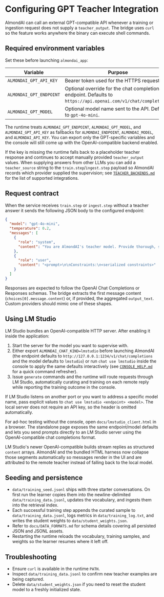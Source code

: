 # Configuring GPT Teacher Integration

AlmondAI can call an external GPT-compatible API whenever a training or ingestion
request does not supply a `teacher_output`. The bridge uses `curl` so the feature
works anywhere the binary can execute shell commands.

## Required environment variables

Set these before launching `almondai_app`:

| Variable | Purpose | Example |
| --- | --- | --- |
| `ALMONDAI_GPT_API_KEY` | Bearer token used for the HTTPS request. | `export ALMONDAI_GPT_API_KEY="sk-..."` |
| `ALMONDAI_GPT_ENDPOINT` | Optional override for the chat completions endpoint. Defaults to `https://api.openai.com/v1/chat/completions`. | `export ALMONDAI_GPT_ENDPOINT="https://api.openai.com/v1/chat/completions"` |
| `ALMONDAI_GPT_MODEL` | Optional model name sent to the API. Defaults to `gpt-4o-mini`. | `export ALMONDAI_GPT_MODEL="gpt-4o-mini"` |

The runtime treats `ALMONDAI_GPT_ENDPOINT`, `ALMONDAI_GPT_MODEL`, and
`ALMONDAI_GPT_API_KEY` as fallbacks for `ALMONDAI_ENDPOINT`,
`ALMONDAI_MODEL`, and `ALMONDAI_API_KEY`. You can export only the GPT-specific
variables and the console will still come up with the OpenAI-compatible backend
enabled.

If the key is missing the runtime falls back to a placeholder teacher response and
continues to accept manually provided `teacher_output` values. When supplying
answers from other LLMs you can add a `teacher_source` string to the
`train.step`/`ingest.step` payload so AlmondAI records which provider supplied
the supervision; see [`TEACHER_BACKENDS.md`](TEACHER_BACKENDS.md) for the list of
supported integrations.

## Request contract

When the service receives `train.step` or `ingest.step` without a teacher answer it
sends the following JSON body to the configured endpoint:

```json
{
  "model": "gpt-4o-mini",
  "temperature": 0.2,
  "messages": [
    {
      "role": "system",
      "content": "You are AlmondAI's teacher model. Provide thorough, safe answers suitable for fine-tuning."
    },
    {
      "role": "user",
      "content": "<prompt>\n\nConstraints:\n<serialized constraints>"
    }
  ]
}
```

Responses are expected to follow the OpenAI Chat Completions or Responses schemas.
The bridge extracts the first message content (`choices[0].message.content`) or, if
provided, the aggregated `output_text`. Custom providers should mimic one of these
shapes.

## Using LM Studio

LM Studio bundles an OpenAI-compatible HTTP server. After enabling it inside the
application:

1. Start the server for the model you want to supervise with.
2. Either export `ALMONDAI_CHAT_KIND=lmstudio` before launching AlmondAI (the
   endpoint defaults to `http://127.0.0.1:1234/v1/chat/completions` and the model
   defaults to `lmstudio`) or run `chat use lmstudio` inside the console to apply
   the same defaults interactively (see [`CONSOLE_HELP.md`](CONSOLE_HELP.md) for a
   quick command refresher).
3. Issue `generate` commands and the runtime will route requests through LM
   Studio, automatically curating and training on each remote reply while
   reporting the training outcome in the console.

If LM Studio listens on another port or you want to address a specific model
name, pass explicit values to `chat use lmstudio <endpoint> <model>`. The local
server does not require an API key, so the header is omitted automatically.

For ad-hoc testing without the console, open `docs/lmstudio_client.html` in a
browser. The standalone page exposes the same endpoint/model defaults and lets
you send prompts directly to an LM Studio server using the OpenAI-compatible
chat completions format.

LM Studio's newer OpenAI-compatible builds stream replies as structured
`content` arrays. AlmondAI and the bundled HTML harness now collapse those
segments automatically so messages render in the UI and are attributed to the
remote teacher instead of falling back to the local model.

## Seeding and persistence

* `data/training_seed.jsonl` ships with three starter conversations. On first run the
  learner copies them into the newline-delimited `data/training_data.jsonl`, updates
  the vocabulary, and ingests them into the retrieval index.
* Each successful training step appends the curated sample to
  `data/training_data.jsonl`, logs metrics in `data/training_log.txt`, and writes the
  student weights to `data/student_weights.json`.
* Refer to `docs/DATA_FORMATS.md` for schema details covering all persisted JSON and
  JSONL assets.
* Restarting the runtime reloads the vocabulary, training samples, and weights so the
  learner resumes where it left off.

## Troubleshooting

* Ensure `curl` is available in the runtime `PATH`.
* Inspect `data/training_data.jsonl` to confirm new teacher examples are being
  captured.
* Delete `data/student_weights.json` if you need to reset the student model to a
  freshly initialized state.
